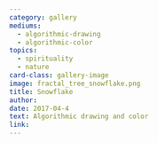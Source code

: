 ```yaml
---
category: gallery
mediums:
  - algorithmic-drawing
  - algorithmic-color
topics:
  - spirituality
  - nature
card-class: gallery-image
image: fractal_tree_snowflake.png
title: Snowflake
author:
date: 2017-04-4
text: Algorithmic drawing and color
link:
---
```

